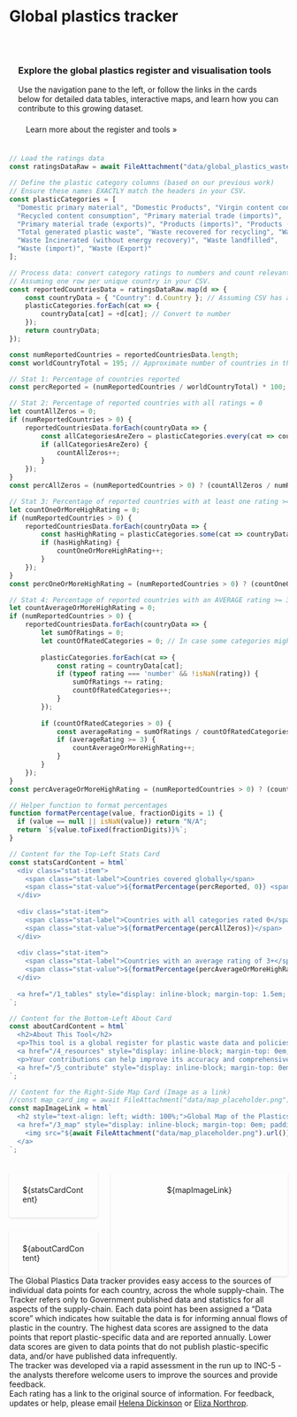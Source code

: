 # Global plastics tracker

<div style="margin-top: 2rem; padding: 1rem; background-color: var(--theme-background-alt); border-radius: var(--theme-radius);">
  <h3>Explore the global plastics register and visualisation tools</h3>
  <p>Use the navigation pane to the left, or follow the links in the cards below for detailed data tables, interactive maps, and learn how you can contribute to this growing dataset.</p>
  <a href="/1_about" style="display: inline-block; margin-top: 0em; padding: 0.5em 1em; background-color: var(--theme-foreground-focus); color: var(--theme-background); text-decoration: none; border-radius: 4px;">Learn more about the register and tools &raquo;</a>
</div>

```js
// Load the ratings data
const ratingsDataRaw = await FileAttachment("data/global_plastics_waste_data_ratings_current.csv").csv({typed: true});

// Define the plastic category columns (based on our previous work)
// Ensure these names EXACTLY match the headers in your CSV.
const plasticCategories = [
  "Domestic primary material", "Domestic Products", "Virgin content consumption",
  "Recycled content consumption", "Primary material trade (imports)",
  "Primary material trade (exports)", "Products (imports)", "Products (exports)",
  "Total generated plastic waste", "Waste recovered for recycling", "Waste to Energy",
  "Waste Incinerated (without energy recovery)", "Waste landfilled",
  "Waste (import)", "Waste (Export)"
];

// Process data: convert category ratings to numbers and count relevant stats
// Assuming one row per unique country in your CSV.
const reportedCountriesData = ratingsDataRaw.map(d => {
    const countryData = { "Country": d.Country }; // Assuming CSV has a "Country" column
    plasticCategories.forEach(cat => {
        countryData[cat] = +d[cat]; // Convert to number
    });
    return countryData;
});

const numReportedCountries = reportedCountriesData.length;
const worldCountryTotal = 195; // Approximate number of countries in the world (e.g., UN recognized)

// Stat 1: Percentage of countries reported
const percReported = (numReportedCountries / worldCountryTotal) * 100;

// Stat 2: Percentage of reported countries with all ratings = 0
let countAllZeros = 0;
if (numReportedCountries > 0) {
    reportedCountriesData.forEach(countryData => {
        const allCategoriesAreZero = plasticCategories.every(cat => countryData[cat] === 0 || isNaN(countryData[cat]));
        if (allCategoriesAreZero) {
            countAllZeros++;
        }
    });
}
const percAllZeros = (numReportedCountries > 0) ? (countAllZeros / numReportedCountries) * 100 : 0;

// Stat 3: Percentage of reported countries with at least one rating >= 3
let countOneOrMoreHighRating = 0;
if (numReportedCountries > 0) {
    reportedCountriesData.forEach(countryData => {
        const hasHighRating = plasticCategories.some(cat => countryData[cat] >= 3);
        if (hasHighRating) {
            countOneOrMoreHighRating++;
        }
    });
}
const percOneOrMoreHighRating = (numReportedCountries > 0) ? (countOneOrMoreHighRating / numReportedCountries) * 100 : 0;

// Stat 4: Percentage of reported countries with an AVERAGE rating >= 3
let countAverageOrMoreHighRating = 0;
if (numReportedCountries > 0) {
    reportedCountriesData.forEach(countryData => {
        let sumOfRatings = 0;
        let countOfRatedCategories = 0; // In case some categories might be NaN or missing for a country
        
        plasticCategories.forEach(cat => {
            const rating = countryData[cat];
            if (typeof rating === 'number' && !isNaN(rating)) {
                sumOfRatings += rating;
                countOfRatedCategories++;
            }
        });
        
        if (countOfRatedCategories > 0) {
            const averageRating = sumOfRatings / countOfRatedCategories;
            if (averageRating >= 3) {
                countAverageOrMoreHighRating++;
            }
        }
    });
}
const percAverageOrMoreHighRating = (numReportedCountries > 0) ? (countAverageOrMoreHighRating / numReportedCountries) * 100 : 0;

// Helper function to format percentages
function formatPercentage(value, fractionDigits = 1) {
  if (value == null || isNaN(value)) return "N/A";
  return `${value.toFixed(fractionDigits)}%`;
}
```

```js
// Content for the Top-Left Stats Card
const statsCardContent = html`
  <div class="stat-item">
    <span class="stat-label">Countries covered globally</span>
    <span class="stat-value">${formatPercentage(percReported, 0)} <span class="stat-value-suffix">(${numReportedCountries} countries)</span></span>
  </div>
  
  <div class="stat-item">
    <span class="stat-label">Countries with all categories rated 0</span>
    <span class="stat-value">${formatPercentage(percAllZeros)}</span>
  </div>
  
  <div class="stat-item">
    <span class="stat-label">Countries with an average rating of 3+</span>
    <span class="stat-value">${formatPercentage(percAverageOrMoreHighRating)}</span>
  </div>
  
  <a href="/1_tables" style="display: inline-block; margin-top: 1.5em; padding: 0.5em 1em; background-color: var(--theme-foreground-focus); color: var(--theme-background); text-decoration: none; border-radius: 4px;">View Data Tables &raquo;</a>
`;

// Content for the Bottom-Left About Card
const aboutCardContent = html`
  <h2>About This Tool</h2>
  <p>This tool is a global register for plastic waste data and policies, currently in development.</p>
  <a href="/4_resources" style="display: inline-block; margin-top: 0em; padding: 0.5em 1em; background-color: var(--theme-foreground-focus); color: var(--theme-background); text-decoration: none; border-radius: 4px;">Discover more plastics resources &raquo;</a>
  <p>Your contributions can help improve its accuracy and comprehensiveness.</p>
  <a href="/5_contribute" style="display: inline-block; margin-top: 0em; padding: 0.5em 1em; background-color: var(--theme-foreground-focus); color: var(--theme-background); text-decoration: none; border-radius: 4px;">Learn how to contribute &raquo;</a>
`;

// Content for the Right-Side Map Card (Image as a link)
//const map_card_img = await FileAttachment("data/map_placeholder.png").image()
const mapImageLink = html`
  <h2 style="text-align: left; width: 100%;">Global Map of the Plastics Data Register</h2>
  <a href="/3_map" style="display: inline-block; margin-top: 0em; padding: 0.5em 1em; background-color: var(--theme-foreground-focus); color: var(--theme-background); text-decoration: none; border-radius: 4px;">Explore the interactive map &raquo;
    <img src="${await FileAttachment("data/map_placeholder.png").url()}" alt="Global Plastics Map" style="max-width:100%; height:auto; border:1px solid #ddd; margin-top: 1em; border-radius: 4px;" />
  </a>
`;
```

<style>
  .dashboard-grid {
    display: grid;
    gap: 1.5rem; /* Gap between cards */
    grid-template-columns: 1fr; /* Single column by default for small screens */
    margin-top: 2rem;
  }

  /* Responsive layout:
     Defines a 2-column layout. Left column takes roughly 1/3, right column 2/3.
     The map card on the right spans two conceptual rows.
  */
  @media (min-width: 768px) { /* Adjust breakpoint as needed */
    .dashboard-grid {
      /* Create 2 columns: first for stats/about, second for map */
      grid-template-columns: minmax(0, 1fr) minmax(0, 2fr); 
      /* Define rows to allow map to span */
      grid-template-rows: auto auto; 
    }
  }

  .dashboard-grid .card {
    /* Basic card styling - Observable's default theme usually provides this.
       You can enhance it here if needed. */
    /* Example: border: 1px solid var(--theme-foreground-muted); */
    padding: 1.5rem; /* Standard card padding */
    background-color: var(--theme-card-background);
    border-radius: var(--theme-radius, 4px);
    box-shadow: var(--theme-shadow-2, 0 2px 4px rgba(0,0,0,0.1));
  }

  /* Specific grid item placements for larger screens */
  @media (min-width: 768px) {
    .stats-card-item { /* Class for the div containing statsCardContent */
      grid-column: 1 / 2;
      grid-row: 1 / 2;
    }
    .about-card-item { /* Class for the div containing aboutCardContent */
      grid-column: 1 / 2;
      grid-row: 2 / 3;
    }
    .map-card-item { /* Class for the div containing mapImageLink */
      grid-column: 2 / 3;
      grid-row: 1 / 3; /* Span both rows */
      display: flex;
      flex-direction: column;
      /* justify-content: center; */ /* Optional: if you want vertical centering of content */
      align-items: center;
    }
  }

  .dashboard-grid .card h2 {
    margin-top: 0;
    margin-bottom: 1rem;
    font-size: 1.25rem; /* Adjust as needed */
  }
  .dashboard-grid .card p { /* General paragraph styling within cards */
    margin-bottom: 0.75em;
    line-height: 1.6;
  }

  /* Styles for the new statistic items format */
  .stat-item {
    margin-bottom: 1.25em; /* Space between each statistic item */
  }

  .stat-label {
    display: block; /* Makes it take its own line */
    font-size: 0.85em; /* Smaller text for the label */
    color: var(--theme-foreground-muted, #666); /* Muted color for the label */
    margin-bottom: 0.2em; /* Small space between label and value */
    line-height: 1.4;
  }

  .stat-value {
    display: block; /* Makes it take its own line */
    font-size: 1.75em; /* Significantly larger text for the statistic */
    font-weight: bold;
    color: var(--theme-foreground, #111); /* Regular text color for the value */
    line-height: 1.2;
  }

  .stat-value .stat-value-suffix {
    font-size: 0.5em; /* Makes the suffix part smaller relative to the main stat value */
    font-weight: normal; /* Normal weight for the suffix */
    color: var(--theme-foreground-muted, #666);
    margin-left: 0.25em;
  }

  /* Optional: Adjust spacing if a stat-item directly follows an h2 in any card */
  .dashboard-grid .card h2 + .stat-item {
    margin-top: 1rem; 
  }
</style>


<div class="dashboard-grid">
  <div class="card stats-card-item">
    ${statsCardContent}
  </div>
  <div class="card map-card-item">
    ${mapImageLink}
  </div>
  <div class="card about-card-item">
    ${aboutCardContent}
  </div>
</div>


<div class="small note">The Global Plastics Data tracker provides easy access to the sources of individual data points for each country, across the whole supply-chain.  The Tracker refers only to Government published data and statistics for all aspects of the supply-chain. Each data point has been assigned a “Data score” which indicates how suitable the data is for informing annual flows of plastic in the country. The highest data scores are assigned to the data points that report plastic-specific data and are reported annually. Lower data scores are given to data points that do not publish plastic-specific data, and/or have published data infrequently.<br>The tracker was developed via a rapid assessment in the run up to INC-5 - the analysts therefore welcome users to improve the sources and provide feedback. <br>Each rating has a link to the original source of information. For feedback, updates or help, please email <a href="mailto:helena.dickinson@unsw.edu.au">Helena Dickinson</a> or <a href="mailto:e.northrop@unsw.edu.au">Eliza Northrop</a>.